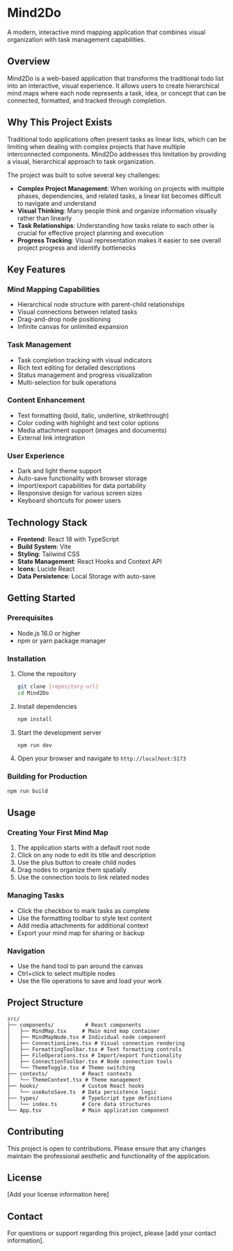 # Mind2Do

A modern, interactive mind mapping application that combines visual organization with task management capabilities.

## Overview

Mind2Do is a web-based application that transforms the traditional todo list into an interactive, visual experience. It allows users to create hierarchical mind maps where each node represents a task, idea, or concept that can be connected, formatted, and tracked through completion.

## Why This Project Exists

Traditional todo applications often present tasks as linear lists, which can be limiting when dealing with complex projects that have multiple interconnected components. Mind2Do addresses this limitation by providing a visual, hierarchical approach to task organization.

The project was built to solve several key challenges:

- **Complex Project Management**: When working on projects with multiple phases, dependencies, and related tasks, a linear list becomes difficult to navigate and understand
- **Visual Thinking**: Many people think and organize information visually rather than linearly
- **Task Relationships**: Understanding how tasks relate to each other is crucial for effective project planning and execution
- **Progress Tracking**: Visual representation makes it easier to see overall project progress and identify bottlenecks

## Key Features

### Mind Mapping Capabilities
- Hierarchical node structure with parent-child relationships
- Visual connections between related tasks
- Drag-and-drop node positioning
- Infinite canvas for unlimited expansion

### Task Management
- Task completion tracking with visual indicators
- Rich text editing for detailed descriptions
- Status management and progress visualization
- Multi-selection for bulk operations

### Content Enhancement
- Text formatting (bold, italic, underline, strikethrough)
- Color coding with highlight and text color options
- Media attachment support (images and documents)
- External link integration

### User Experience
- Dark and light theme support
- Auto-save functionality with browser storage
- Import/export capabilities for data portability
- Responsive design for various screen sizes
- Keyboard shortcuts for power users

## Technology Stack

- **Frontend**: React 18 with TypeScript
- **Build System**: Vite
- **Styling**: Tailwind CSS
- **State Management**: React Hooks and Context API
- **Icons**: Lucide React
- **Data Persistence**: Local Storage with auto-save

## Getting Started

### Prerequisites
- Node.js 16.0 or higher
- npm or yarn package manager

### Installation
1. Clone the repository
   ```bash
   git clone [repository-url]
   cd Mind2Do
   ```

2. Install dependencies
   ```bash
   npm install
   ```

3. Start the development server
   ```bash
   npm run dev
   ```

4. Open your browser and navigate to `http://localhost:5173`

### Building for Production
```bash
npm run build
```

## Usage

### Creating Your First Mind Map
1. The application starts with a default root node
2. Click on any node to edit its title and description
3. Use the plus button to create child nodes
4. Drag nodes to organize them spatially
5. Use the connection tools to link related nodes

### Managing Tasks
- Click the checkbox to mark tasks as complete
- Use the formatting toolbar to style text content
- Add media attachments for additional context
- Export your mind map for sharing or backup

### Navigation
- Use the hand tool to pan around the canvas
- Ctrl+click to select multiple nodes
- Use the file operations to save and load your work

## Project Structure

```
src/
├── components/          # React components
│   ├── MindMap.tsx     # Main mind map container
│   ├── MindMapNode.tsx # Individual node component
│   ├── ConnectionLines.tsx # Visual connection rendering
│   ├── FormattingToolbar.tsx # Text formatting controls
│   ├── FileOperations.tsx # Import/export functionality
│   ├── ConnectionToolbar.tsx # Node connection tools
│   └── ThemeToggle.tsx # Theme switching
├── contexts/           # React contexts
│   └── ThemeContext.tsx # Theme management
├── hooks/              # Custom React hooks
│   └── useAutoSave.ts  # Data persistence logic
├── types/              # TypeScript type definitions
│   └── index.ts        # Core data structures
└── App.tsx             # Main application component
```

## Contributing

This project is open to contributions. Please ensure that any changes maintain the professional aesthetic and functionality of the application.

## License

[Add your license information here]

## Contact

For questions or support regarding this project, please [add your contact information].
